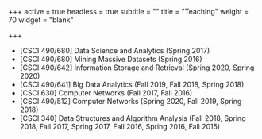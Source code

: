 +++
active = true
headless = true
subtitle = ""
title = "Teaching"
weight = 70
widget = "blank"

+++



* \[CSCI 490/680\] Data Science and Analytics (Spring 2017)
* \[CSCI 490/680\] Mining Massive Datasets (Spring 2016)
* \[CSCI 490/642\] Information Storage and Retrieval (Spring 2020, Spring 2020)
* \[CSCI 490/641\] Big Data Analytics (Fall 2019, Fall 2018, Spring 2018)
* \[CSCI 630\] Computer Networks (Fall 2017, Fall 2016)
* \[CSCI 490/512\] Computer Networks (Spring 2020, Fall 2019, Spring 2018)
* \[CSCI 340\] Data Structures and Algorithm Analysis (Fall 2018, Spring 2018, Fall 2017, Spring 2017, Fall 2016, Spring 2016, Fall 2015)
